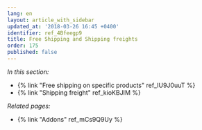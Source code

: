```yaml
---
lang: en
layout: article_with_sidebar
updated_at: '2018-03-26 16:45 +0400'
identifier: ref_4Bfeegp9
title: Free Shipping and Shipping freights
order: 175
published: false
---
```

_In this section:_

   * {% link "Free shipping on specific products" ref_IU9J0uuT %}
   * {% link "Shipping freight" ref_kioKBJIM %}

_Related pages:_
   
   * {% link "Addons" ref_mCs9Q9Uy %}